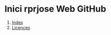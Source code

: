 # Inici rprjose Web GitHub

1. [Index](https://github.com/rprjosexd/rpr/blob/main/Index.md)
2. [Licences](https://github.com/rprjosexd/rpr/blob/main/LICENSE)
